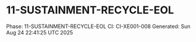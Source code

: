 # 11-SUSTAINMENT-RECYCLE-EOL
Phase: 11-SUSTAINMENT-RECYCLE-EOL
CI: CI-XE001-008
Generated: Sun Aug 24 22:41:25 UTC 2025
